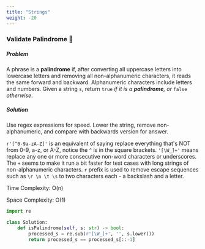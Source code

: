 ```yaml
---
title: "Strings"
weight: -20
---
```


### Validate Palindrome :green_book:

##### Problem

A phrase is a **palindrome** if, after converting all uppercase letters into lowercase letters and removing all non-alphanumeric characters, it reads the same forward and backward. Alphanumeric characters include letters and numbers. Given a string `s`, return `true` *if it is a **palindrome**, or* `false` *otherwise*.

##### Solution

Use regex expressions for speed. Lower the string, remove non-alphanumeric, and compare with backwards version for answer.

`r'[^0-9a-zA-Z]'` is an equivalent of saying replace everything that's NOT from 0-9, a-z, or A-Z, notice the `^` is in the square brackets. `'[\W_]+'` means replace any one or more consecutive non-word characters or underscores. The `+` seems to make it run a bit faster for test cases with long strings of non-alphanumeric characters. `r` prefix is used to remove escape sequences such as `\r \n \t \s` to two characters each - a backslash and a letter. 

Time Complexity: O(n)

Space Complexity: O(1)

```python
import re

class Solution:
    def isPalindrome(self, s: str) -> bool:
        processed_s = re.sub(r'[\W_]+', '', s.lower())
        return processed_s == processed_s[::-1]
```

